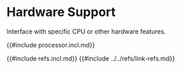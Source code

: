 # Hardware Support

Interface with specific CPU or other hardware features.

{{#include processor.incl.md}}

{{#include refs.incl.md}}
{{#include ../../refs/link-refs.md}}
